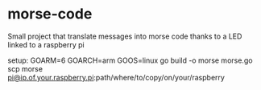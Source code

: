 # morse-code

Small project that translate messages into morse code thanks to a LED linked to a raspberry pi

setup:
GOARM=6 GOARCH=arm GOOS=linux go build -o morse morse.go
scp morse pi@ip.of.your.raspberry.pi:path/where/to/copy/on/your/raspberry